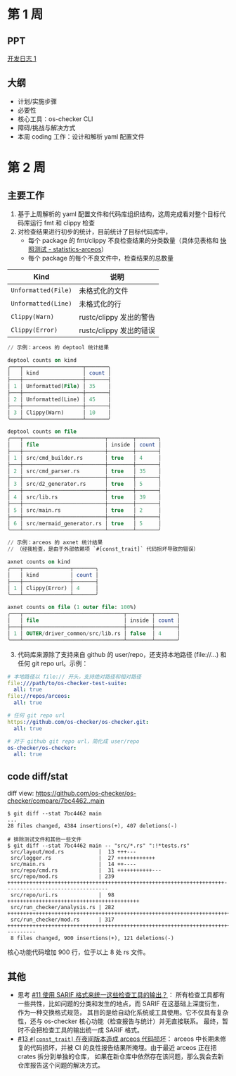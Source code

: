 # 第 1 周

## PPT

[开发日志 1](https://docs.qq.com/slide/DTG5RWlpaU1JibmZk)

## 大纲

* 计划/实施步骤
* 必要性
* 核心工具：os-checker CLI
* 障碍/挑战与解决方式
* 本周 coding 工作：设计和解析 yaml 配置文件

# 第 2 周

## 主要工作

1. 基于上周解析的 yaml 配置文件和代码库组织结构，这周完成看对整个目标代码库运行 fmt 和 clippy 检查
2. 对检查结果进行初步的统计，目前统计了目标代码库中，
    * 每个 package 的 fmt/clippy 不良检查结果的分类数量（具体见表格和 [快照测试 - statistics-arceos][statistics-arceos]）
    * 每个 package 的每个不良文件中，检查结果的总数量

[statistics-arceos]: https://github.com/os-checker/os-checker/blob/ae2088eccaf33ff1ccaacfa1242c2cea35b86172/src/run_checker/snapshots/statistics-arceos.txt

| Kind                | 说明                    |
|---------------------|-------------------------|
| `Unformatted(File)` | 未格式化的文件          |
| `Unformatted(Line)` | 未格式化的行            |
| `Clippy(Warn)`      | rustc/clippy 发出的警告 |
| `Clippy(Error)`     | rustc/clippy 发出的错误 |

```sql
// 示例：arceos 的 deptool 统计结果

deptool counts on kind
╭───┬───────────────────┬───────╮
│   │ kind              │ count │
├───┼───────────────────┼───────┤
│ 1 │ Unformatted(File) │ 35    │
├───┼───────────────────┼───────┤
│ 2 │ Unformatted(Line) │ 45    │
├───┼───────────────────┼───────┤
│ 3 │ Clippy(Warn)      │ 10    │
╰───┴───────────────────┴───────╯

deptool counts on file
╭───┬──────────────────────────┬────────┬───────╮
│   │ file                     │ inside │ count │
├───┼──────────────────────────┼────────┼───────┤
│ 1 │ src/cmd_builder.rs       │ true   │ 4     │
├───┼──────────────────────────┼────────┼───────┤
│ 2 │ src/cmd_parser.rs        │ true   │ 35    │
├───┼──────────────────────────┼────────┼───────┤
│ 3 │ src/d2_generator.rs      │ true   │ 5     │
├───┼──────────────────────────┼────────┼───────┤
│ 4 │ src/lib.rs               │ true   │ 39    │
├───┼──────────────────────────┼────────┼───────┤
│ 5 │ src/main.rs              │ true   │ 2     │
├───┼──────────────────────────┼────────┼───────┤
│ 6 │ src/mermaid_generator.rs │ true   │ 5     │
╰───┴──────────────────────────┴────────┴───────╯

// 示例：arceos 的 axnet 统计结果
// （经我检查，是由于外部依赖项 `#[const_trait]` 代码损坏导致的错误）

axnet counts on kind
╭───┬───────────────┬───────╮
│   │ kind          │ count │
├───┼───────────────┼───────┤
│ 1 │ Clippy(Error) │ 4     │
╰───┴───────────────┴───────╯

axnet counts on file (1 outer file: 100%)
╭───┬────────────────────────────────┬────────┬───────╮
│   │ file                           │ inside │ count │
├───┼────────────────────────────────┼────────┼───────┤
│ 1 │ OUTER/driver_common/src/lib.rs │ false  │ 4     │
╰───┴────────────────────────────────┴────────┴───────╯
```

3. 代码库来源除了支持来自 github 的 user/repo，还支持本地路径 (file://...) 和任何 git repo url。示例：

```yaml
# 本地路径以 file:// 开头，支持绝对路径和相对路径
file:///path/to/os-checker-test-suite:
  all: true
file://repos/arceos:
  all: true

# 任何 git repo url
https://github.com/os-checker/os-checker.git:
  all: true

# 对于 github git repo url，简化成 user/repo
os-checker/os-checker:
  all: true
```

## code diff/stat

diff view: <https://github.com/os-checker/os-checker/compare/7bc4462..main>

```shell
$ git diff --stat 7bc4462 main
...
28 files changed, 4384 insertions(+), 407 deletions(-)

# 排除测试文件和其他一些文件
$ git diff --stat 7bc4462 main -- "src/*.rs" ":!*tests.rs"
 src/layout/mod.rs           |  13 +++---
 src/logger.rs               |  27 ++++++++++++
 src/main.rs                 |  14 ++----
 src/repo/cmd.rs             |  31 +++++++++++---
 src/repo/mod.rs             | 239 +++++++++++++++++++++++++++++++++++++++++++++++++++++++++++++++++++++---------------------------------
 src/repo/uri.rs             |  98 ++++++++++++++++++++++++++++++++++++++++++
 src/run_checker/analysis.rs | 282 +++++++++++++++++++++++++++++++++++++++++++++++++++++++++++++++++++++++++++++++++++++++++++++++++++++++++++++++++++++++++
 src/run_checker/mod.rs      | 317 ++++++++++++++++++++++++++++++++++++++++++++++++++++++++++++++++++++++++++++++++++++++++++++++++++++++++++++++++++++++++++++++----------
 8 files changed, 900 insertions(+), 121 deletions(-)
```

核心功能代码增加 900 行，位于以上 8 处 rs 文件。

## 其他

* 思考 [#11 使用 SARIF 格式来统一这些检查工具的输出？](https://github.com/os-checker/os-checker/discussions/11)：
  所有检查工具都有一些共性，比如问题的分类和发生的地点，而 SARIF 在这基础上深度衍生，作为一种交换格式规范，
  其目的是给自动化系统或工具使用。它不仅具有复杂性，还与 os-checker 核心功能（检查报告与统计）并无直接联系。
  最终，暂时不会把检查工具的输出统一成 SARIF 格式。
* [#13 `#[const_trait]` 在夜间版本造成 arceos 代码损坏](https://github.com/os-checker/os-checker/issues/13)：
  arceos 中长期未修复的代码损坏，并被 CI 的良性报告结果所掩埋。由于最近 arceos 正在把 crates 拆分到单独的仓库，
  如果在新仓库中依然存在该问题，那么我会去新仓库报告这个问题的解决方式。

